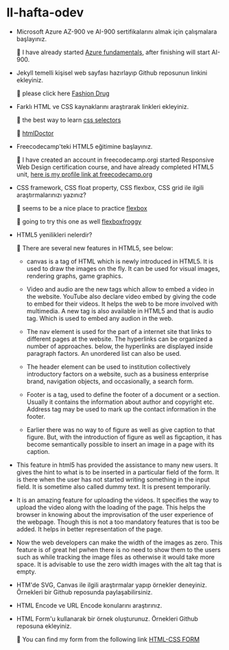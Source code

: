 # II-hafta-odev

- Microsoft Azure AZ-900 ve AI-900 sertifikalarını almak için çalışmalara başlayınız.

    :dart: I have already started [Azure fundamentals](https://docs.microsoft.com/en-us/learn/modules/intro-to-azure-fundamentals/what-is-cloud-computing), after finishing will start AI-900.

- Jekyll temelli kişisel web sayfası hazırlayıp Github reposunun linkini ekleyiniz.

    :dart: please click here [Fashion Drug](https://poghosyantatevik.github.io/my-portfolio-jekyll/)

- Farklı HTML ve CSS kaynaklarını araştırarak linkleri ekleyiniz.
  
  :dart: the best way to learn [css selectors](https://flukeout.github.io/)
  
  :dart: [htmlDoctor](http://html5doctor.com/)

- Freecodecamp'teki HTML5 eğitimine başlayınız.

  :dart: I have created an account in freecodecamp.orgi started Responsive Web Design certification course, and have already completed HTML5 unit, [here is my profile link at freecodecamp.org](https://www.freecodecamp.org/tatevik-poghosyan)

- CSS framework, CSS float property, CSS flexbox, CSS grid ile ilgili araştırmalarınızı yazınız?

  :dart: seems to be a nice place to practice [flexbox](http://www.flexboxdefense.com/)
  
  :dart: going to try this one as well [flexboxfroggy](https://flexboxfroggy.com/#tr)

- HTML5 yenilikleri nelerdir?

  :dart: There are several new features in HTML5, see below:
  
  - canvas is a tag of HTML which is newly introduced in HTML5. It is used to draw the images on the fly. It can be used for visual images, rendering graphs, game graphics.
  
  - Video and audio are the new tags which allow to embed a video in the website. YouTube also declare video embed by giving the code to embed for their videos.
    It helps the web to be more involved with multimedia. A new tag is also available in HTML5 and that is audio tag. Which is used to embed any audion in the web.
    
  - The nav element is used for the part of a internet site that links to different pages at the website. The hyperlinks can be organized a number of approaches.
   below, the  hyperlinks are displayed inside paragraph factors. An unordered list can also be used.

  - The header element can be used to institution collectively introductory factors on a website, such as a business enterprise brand, navigation objects, and occasionally, a search form.
  
  - Footer is a tag, used to define the footer of a document or a section. Usually it contains the information about author and copyright etc. Address tag may be used to mark up the contact information in the footer.
  
  - Earlier there was no way to of figure as well as give caption to that figure. But, with the introduction of figure as well as figcaption, it has become semantically possible to insert an image in a page with its caption.

- This feature in html5 has provided the assistance to many new users. It gives the hint to what is to be inserted in a particular field of the form. It is there when the user has not started writing something in the input field. It is sometime also called dummy text. It is present temporarily.

- It is an amazing feature for uploading the videos. It specifies the way to upload the video along with the loading of the page. This helps the browser in knowing about the improvisation of the user experience of the webpage. Though this is not a too mandatory features that is too be added. It helps in better representation of the page.

- Now the web developers can make the width of the images as zero. This feature is of great hel pwhen there is no need to show them to the users such as while tracking the image files as otherwise it would take more space. It is advisable to use the zero width images with the alt tag that is empty.
  
- HTM'de SVG, Canvas ile ilgili araştırmalar yapıp örnekler deneyiniz. Örnekleri bir Github reposunda paylaşabilirsiniz.

- HTML Encode ve URL Encode konularını araştırınız.
 
- HTML Form'u kullanarak bir örnek oluşturunuz. Örnekleri Github reposuna ekleyiniz. 

  :dart: You can find my form from the following link [HTML-CSS FORM](https://github.com/poghosyantatevik/HTML-FORM#html-form)
